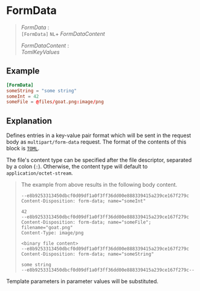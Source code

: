 # FormData

> *FormData* :  
> `[FormData]` `NL`+ *FormDataContent*
>
> *FormDataContent* :  
> *TomlKeyValues*

## Example

```toml
[FormData]
someString = "some string"
someInt = 42
someFile = @files/goat.png:image/png
```

## Explanation

Defines entries in a key-value pair format which will be sent in the request body as `multipart/form-data` request.
The format of the contents of this block is [`TOML`](https://toml.io/).

The file's content type can be specified after the file descriptor, separated by a colon (`:`). Otherwise,
the content type will default to `application/octet-stream`.

> The example from above results in the following body content.
> ```
> --e8b9253313450dbcf0d09df1a0f3ff36dd00e888339415a239ce167f279c
> Content-Disposition: form-data; name="someInt"
>
> 42
> --e8b9253313450dbcf0d09df1a0f3ff36dd00e888339415a239ce167f279c
> Content-Disposition: form-data; name="someFile"; filename="goat.png"
> Content-Type: image/png
>
> <binary file content>
> --e8b9253313450dbcf0d09df1a0f3ff36dd00e888339415a239ce167f279c
> Content-Disposition: form-data; name="someString"
> 
> some string
> --e8b9253313450dbcf0d09df1a0f3ff36dd00e888339415a239ce167f279c--
> ```

Template parameters in parameter values will be substituted.
